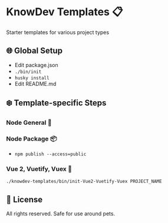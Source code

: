 # KnowDev Templates 📋

Starter templates for various project types

## 🌐 Global Setup

* Edit package.json
* `./bin/init`
* `husky install`
* Edit README.md

## ❄️ Template-specific Steps

### Node General 🧩

### Node Package 📦

* `npm publish --access=public`

### Vue 2, Vuetify, Vuex 🖖

``` bash
./knowdev-templates/bin/init-Vue2-Vuetify-Vuex PROJECT_NAME
```

## 📜 License

All rights reserved. Safe for use around pets.
